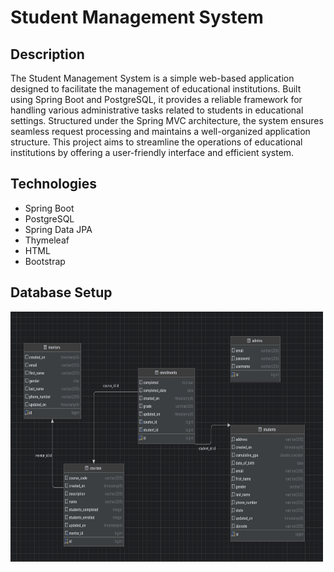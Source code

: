 # Student Management System

## Description

The Student Management System is a simple web-based application designed to facilitate the management of educational institutions. Built using Spring Boot and PostgreSQL, 
it provides a reliable framework for handling various administrative tasks related to students in educational settings. Structured under the Spring MVC architecture, the system ensures seamless request processing and maintains a well-organized application structure. This project aims to streamline the operations of educational institutions by offering a user-friendly interface and efficient system.

## Technologies

* Spring Boot
* PostgreSQL
* Spring Data JPA
* Thymeleaf
* HTML
* Bootstrap

## Database Setup

<img src="/images/db_setup.png" alt="database setup" width="500px" height="400px">

